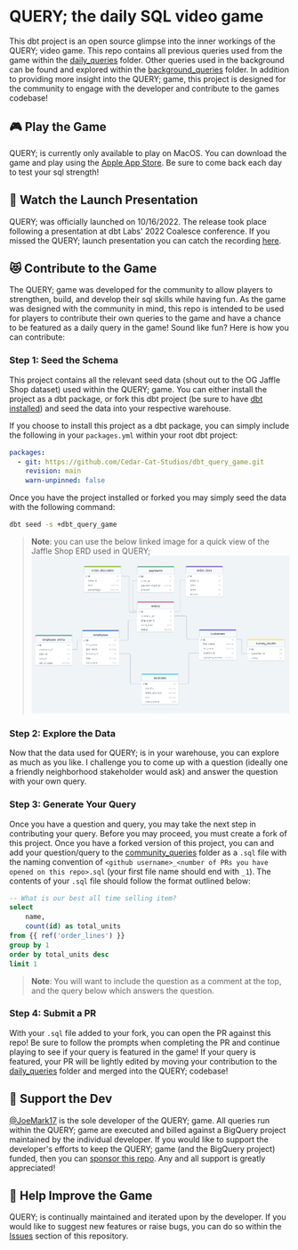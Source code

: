 # QUERY; the daily SQL video game 

This dbt project is an open source glimpse into the inner workings of the QUERY; video game. This repo contains all previous queries used from the game within the [daily_queries](https://github.com/Cedar-Cat-Studios/dbt_query_game/tree/main/models/daily_queries) folder. Other queries used in the background can be found and explored within the [background_queries](https://github.com/Cedar-Cat-Studios/dbt_query_game/tree/main/models/background_queries) folder. In addition to providing more insight into the QUERY; game, this project is designed for the community to engage with the developer and contribute to the games codebase!

## 🎮 Play the Game

QUERY; is currently only available to play on MacOS. You can download the game and play using the [Apple App Store](https://apps.apple.com/us/app/query/id1636590940?mt=12). Be sure to come back each day to test your sql strength!

## 🎥 Watch the Launch Presentation
QUERY; was officially launched on 10/16/2022. The release took place following a presentation at dbt Labs' 2022 Coalesce conference. If you missed the QUERY; launch presentation you can catch the recording [here](https://www.youtube.com/watch?v=gzr4CbeVY5s).

## 😻 Contribute to the Game
The QUERY; game was developed for the community to allow players to strengthen, build, and develop their sql skills while having fun. As the game was designed with the community in mind, this repo is intended to be used for players to contribute their own queries to the game and have a chance to be featured as a daily query in the game! Sound like fun? Here is how you can contribute:

### Step 1: Seed the Schema
This project contains all the relevant seed data (shout out to the OG Jaffle Shop dataset) used within the QUERY; game. You can either install the project as a dbt package, or fork this dbt project (be sure to have [dbt installed](https://docs.getdbt.com/dbt-cli/install/overview)) and seed the data into your respective warehouse.

If you choose to install this project as a dbt package, you can simply include the following in your `packages.yml` within your root dbt project:
```yml
packages:
  - git: https://github.com/Cedar-Cat-Studios/dbt_query_game.git
    revision: main
    warn-unpinned: false
```

Once you have the project installed or forked you may simply seed the data with the following command:
```zsh
dbt seed -s +dbt_query_game
```

>**Note**: you can use the below linked image for a quick view of the Jaffle Shop ERD used in QUERY;
[![jaffle shop erd](./docs/erd/erd_image.png)](https://drawsql.app/teams/cedar-cat-studios/diagrams/jaffle-shop)

### Step 2: Explore the Data
Now that the data used for QUERY; is in your warehouse, you can explore as much as you like. I challenge you to come up with a question (ideally one a friendly neighborhood stakeholder would ask) and answer the question with your own query.

### Step 3: Generate Your Query
Once you have a question and query, you may take the next step in contributing your query. Before you may proceed, you must create a fork of this project. Once you have a forked version of this project, you can and add your question/query to the [community_queries](https://github.com/Cedar-Cat-Studios/dbt_query_game/tree/main/models/community_queries) folder as a `.sql` file with the naming convention of `<github username>_<number of PRs you have opened on this repo>.sql` (your first file name should end with `_1`). The contents of your `.sql` file should follow the format outlined below:

```sql
-- What is our best all time selling item?
select 
    name,
    count(id) as total_units
from {{ ref('order_lines') }}
group by 1
order by total_units desc
limit 1
```

>**Note**: You will want to include the question as a comment at the top, and the query below which answers the question.

### Step 4: Submit a PR
With your `.sql` file added to your fork, you can open the PR against this repo! Be sure to follow the prompts when completing the PR and continue playing to see if your query is featured in the game! If your query is featured, your PR will be lightly edited by moving your contribution to the [daily_queries](https://github.com/Cedar-Cat-Studios/dbt_query_game/tree/main/models/daily_queries) folder and merged into the QUERY; codebase!

## 💝 Support the Dev
[@JoeMark17](https://github.com/JoeMark17) is the sole developer of the QUERY; game. All queries run within the QUERY; game are executed and billed against a BigQuery project maintained by the individual developer. If you would like to support the developer's efforts to keep the QUERY; game (and the BigQuery project) funded, then you can [sponsor this repo](https://github.com/sponsors/JoeMark17). Any and all support is greatly appreciated!

## 🎉 Help Improve the Game
QUERY; is continually maintained and iterated upon by the developer. If you would like to suggest new features or raise bugs, you can do so within the [Issues](https://github.com/Cedar-Cat-Studios/dbt_query_game/issues) section of this repository.
